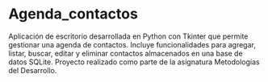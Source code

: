 # Agenda_contactos
Aplicación de escritorio desarrollada en Python con Tkinter que permite gestionar una agenda de contactos. Incluye funcionalidades para agregar, listar, buscar, editar y eliminar contactos almacenados en una base de datos SQLite. Proyecto realizado como parte de la asignatura Metodologías del Desarrollo.
